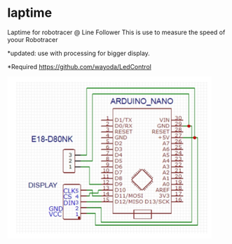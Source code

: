 # laptime
Laptime for robotracer @ Line Follower
This is use to measure the speed of yoour Robotracer

*updated: use with processing for bigger display.

*Required https://github.com/wayoda/LedControl

![alt_tag](https://raw.githubusercontent.com/julkifli/laptime/master/laptime.png)
